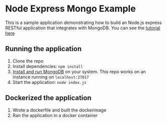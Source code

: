 # Node Express Mongo Example

This is a sample application demonstrating how to build an Node.js express RESTful application that integrates with MongoDB. You can see the [tutorial here](https://codetree.dev/node-rest-api-tutorial/)

## Running the application

1. Clone the repo
2. Install dependencies: `npm install`
3. [Install and run MongoDB](https://www.mongodb.com/docs/manual/installation/) on your system. This repo works on an instance running on `localhost:27017`
4. Start the application: `node index.js`

## Dockerized the application

1. Wrote a dockerfile and built the dockerimage
2. Ran the application in a docker container